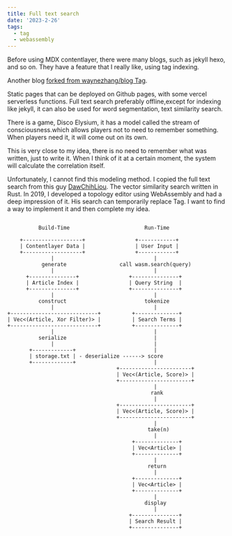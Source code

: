 ```yaml
---
title: Full text search
date: '2023-2-26'
tags:
  - tag
  - webassembly
---
```


Before using MDX contentlayer, there were many blogs, such as jekyll hexo, and so on. They have a feature that I really like, using tag indexing.

Another blog [forked from waynezhang/blog Tag](https://lhzhang.com/tags.html).

Static pages that can be deployed on Github pages, with some vercel serverless functions.
Full text search preferably offline,except for indexing like jekyll, it can also be used for word segmentation, text similarity search.

There is a game, Disco Elysium, it has a model called the stream of consciousness.which allows players not to need to remember something. When players need it, it will come out on its own.

This is very close to my idea, there is no need to remember what was written, just to write it. When I think of it at a certain moment, the system will calculate the correlation itself.

Unfortunately, I cannot find this modeling method. I copied the full text search from this guy [DawChihLiou](https://github.com/DawChihLiou). The vector similarity search written in Rust.
In 2019, I developed a topology editor using WebAssembly and had a deep impression of it.
His search can temporarily replace Tag. I want to find a way to implement it and then complete my idea.

```

          Build-Time                        Run-Time

    +-------------------+                +------------+
    | Contentlayer Data |                | User Input |
    +-------------------+                +------------+
              |                                |
           generate                 call wasm.search(query)
              |                                |
      +---------------+                +---------------+
      | Article Index |                | Query String  |
      +---------------+                +---------------+
              |                                |
          construct                         tokenize
              |                                |
+----------------------------+          +--------------+
| Vec<(Article, Xor Filter)> |          | Search Terms |
+----------------------------+          +--------------+
              |                                |
          serialize                            |
              |                                |
       +-------------+                         |
       | storage.txt | - deserialize ------> score
       +-------------+                         |
                                   +-----------------------+
                                   | Vec<(Article, Score)> |
                                   +-----------------------+
                                               |
                                              rank
                                               |
                                   +-----------------------+
                                   | Vec<(Article, Score)> |
                                   +-----------------------+
                                               |
                                             take(n)
                                               |
                                        +--------------+
                                        | Vec<Article> |
                                        +--------------+
                                               |
                                             return
                                               |
                                        +--------------+
                                        | Vec<Article> |
                                        +--------------+
                                               |
                                            display
                                               |
                                       +---------------+
                                       | Search Result |
                                       +---------------+
```
